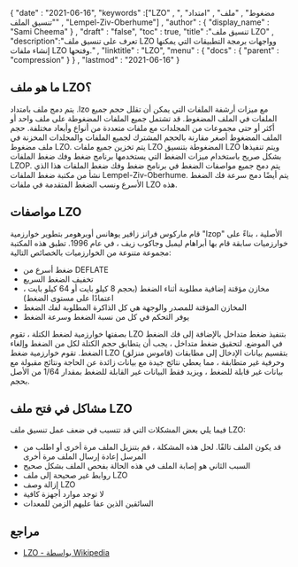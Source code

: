{
  "date" : "2021-06-16",
  "keywords" :["LZO" , "مضغوط" , "ملف" , "امتداد" , "تنسيق الملف" , "Lempel-Ziv-Oberhume"] ,
  "author" : {
    "display_name" : "Sami Cheema"
} ,
  "draft" : "false",
  "toc" : true,
  "title" :"تنسيق ملف LZO" ,
  "description":"تعرف على تنسيق ملف LZO وواجهات برمجة التطبيقات التي يمكنها إنشاء ملفات LZO وفتحها." ,
  "linktitle" : "LZO",
  "menu" : {
    "docs" : {
      "parent" : "compression"
}
} ,
  "lastmod" : "2021-06-16"
}

## ما هو ملف LZO؟ ##

يتم دمج ملف بامتداد .lzo مع ميزات أرشفة الملفات التي يمكن أن تقلل حجم جميع الملفات في الملف المضغوط. قد تشتمل جميع الملفات المضغوطة على ملف واحد أو أكثر أو حتى مجموعات من المجلدات مع ملفات متعددة من أنواع وأبعاد مختلفة. حجم الملف المضغوط أصغر مقارنة بالحجم المشترك لجميع الملفات والمجلدات المخزنة في ملف مضغوط LZO. يتم تخزين جميع ملفات LZO المضغوطة بتنسيق LZO ويتم تنفيذها بشكل صريح باستخدام ميزات الضغط التي يستخدمها برنامج ضغط وفك ضغط الملفات LZOP. يتم دمج جميع مواصفات الضغط في برنامج ضغط وفك ضغط الملفات هذا الذي نشأ من مكتبة ضغط الملفات Lempel-Ziv-Oberhume. يتم أيضًا دمج سرعة فك الضغط الأسرع ونسب الضغط المتقدمة في ملفات LZO هذه.

## مواصفات LZO ##

قام ماركوس فرانز زافير يوهانس أوبرهومر بتطوير خوارزمية "lzop" الأصلية ، بناءً على خوارزميات سابقة قام بها أبراهام ليمبل وجاكوب زيف ، في عام 1996. تطبق هذه المكتبة مجموعة متنوعة من الخوارزميات بالخصائص التالية:

* ضغط أسرع من DEFLATE
* تخفيف الضغط السريع
* مخازن مؤقتة إضافية مطلوبة أثناء الضغط (بحجم 8 كيلو بايت أو 64 كيلو بايت ، اعتمادًا على مستوى الضغط)
* المخازن المؤقتة للمصدر والوجهة هي كل الذاكرة المطلوبة لفك الضغط
* يوفر التحكم في كل من نسبة الضغط وسرعة الضغط

بصفتها خوارزمية لضغط الكتلة ، تقوم LZO بتنفيذ ضغط متداخل بالإضافة إلى فك الضغط في الموضع. لتحقيق ضغط متداخل ، يجب أن يتطابق حجم الكتلة لكل من الضغط وإلغاء الضغط. تقوم خوارزمية ضغط LZO بتقسيم بيانات الإدخال إلى مطابقات (قاموس منزلق) وحرفية غير متطابقة ، مما يعطي نتائج جيدة مع بيانات زائدة عن الحاجة ونتائج مقبولة مع بيانات غير قابلة للضغط ، ويزيد فقط البيانات غير القابلة للضغط بمقدار 1/64 من الأصل بحجم.

## مشاكل في فتح ملف LZO ##

فيما يلي بعض المشكلات التي قد تتسبب في ضعف عمل تنسيق ملف LZO:
  


* قد يكون الملف تالفًا. لحل هذه المشكلة ، قم بتنزيل الملف مرة أخرى أو اطلب من المرسل إعادة إرسال الملف مرة أخرى
* السبب الثاني هو إصابة الملف في هذه الحالة بفحص الملف بشكل صحيح
* روابط غير صحيحة إلى ملف LZO
* إزالة وصف LZO
* لا توجد موارد أجهزة كافية
* السائقين الذين عفا عليهم الزمن للمعدات
  


## مراجع ##

* [LZO - بواسطة Wikipedia](https://en.wikipedia.org/wiki/Lempel%E2%80%93Ziv%E2%80%93Oberhumer)

